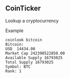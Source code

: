 CoinTicker
---

Lookup a cryptocurrency

Example

```
coinlook bitcoin
Bitcoin:
USD  14434.00
Market Cap 242390522850.00
Available Supply 16793025
Total Supply 16793025
Symbol: BTC
Rank: 1
```
